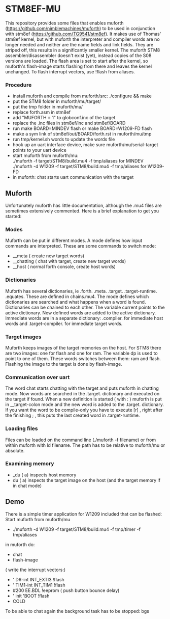 # STM8EF-MU
This repository provides some files that enables muforth (https://github.com/nimblemachines/muforth) to be used in conjunction with stm8ef (https://github.com/TG9541/stm8ef). It makes use of Thomas' stm8ef kernel, but with muforth the interpreter and compiler words are no longer needed and neither are the name fields and link fields. They are striped off, this results in a significantly smaller kernel. The muforth STM8 assembler/disassembler doesn't exist (yet), instead copies of the S08 versions are loaded. The flash area is set to start after the kernel, so muforth's flash-image starts flashing from there and leaves the kernel unchanged. To flash interrupt vectors, use !flash from aliases.  

### Procedure
* install muforth and compile from muforth/src: ./configure && make
* put the STM8 folder in muforth/mu/target/
* put the tmp folder in muforth/mu/
* replace forth.asm in stm8ef
* add "MUFORTH = 1" to globconf.inc of the target
* replace the .inc files in stm8ef/inc and stm8ef/BOARD
* run make BOARD=MINDEV flash or make BOARD=W1209-FD flash
* make a sym link of stm8ef/out/BOARD/forth.rst in muforth/mu/tmp
* run tmp/kernel.sh words to update the words file
* hook up an uart interface device, make sure muforth/mu/serial-target points to your uart device
* start muforth from muforth/mu:  
       ./muforth -f target/STM8/build.mu4 -f tmp/aliases            for MINDEV  
       ./muforth -d W1209 -f target/STM8/build.mu4 -f tmp/aliases   for W1209-FD  
* in muforth: chat starts uart communication with the target
  
## Muforth
Unfortunately muforth has little documentation, although the .mu4 files are sometimes extensively commented. Here is a brief explanation to get you started:

### Modes
Muforth can be put in different modes. A mode defines how input commands are interpreted. These are some commands to switch mode:  
+ __meta      ( create new target words)
+ __chatting  ( chat with target, create new target words)
+ __host      ( normal forth console, create host words)

### Dictionaries
Muforth has several dictionaries, ie .forth. .meta. .target. .target-runtime. .equates. These are defined in chains.mu4. The mode defines which dictionaries are searched and what happens when a word is found. Dictionaries can be chained to each other. The variable current points to the active dictionary. New defined words are added to the active dictionary. Immediate words are in a separate dictionary: .compiler. for immediate host words and .target-compiler. for immediate target words.

### Target images
Muforth keeps images of the target memories on the host. For STM8 there are two images: one for flash and one for ram. The variable dp is used to point to one of them. These words switches between them: ram and flash. Flashing the image to the target is done by flash-image.

### Communication over uart
The word chat starts chatting with the target and puts muforth in chatting mode. Now words are searched in the .target. dictionary and executed on the target if found. When a new definition is started ( with : ) muforth is put in __target-colon mode and the new word is added to the .target. dictionary. If you want the word to be compile-only you have to execute [r] , right after the finishing ; , this puts the last created word in .target-runtime.

### Loading files
Files can be loaded on the command line (./muforth -f filename) or from within muforth with ld filename. The path has to be relative to muforth/mu or absolute.

### Examining memory
+ _du ( a) inspects host memory
+ du  ( a) inspects the target image on the host (and the target memory if in chat mode)

## Demo
There is a simple timer application for W1209 included that can be flashed:  
Start muforth from muforth/mu
+ ./muforth -d W1209 -f target/STM8/build.mu4 -f tmp/timer -f tmp/aliases  

in muforth do:
+ chat  
+ flash-image  

( write the interrupt vectors:)
+ ' D6-int INT_EXTI3 !flash  
+ ' TIM1-int INT_TIM1 !flash  
+ #200 EE.BDL !eeprom  ( push button bounce delay)  
+ ' init 'BOOT !flash  
+ COLD  

To be able to chat again the background task has to be stopped:  bgs

